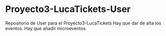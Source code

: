# Proyecto3-LucaTickets-User
Repositorio de User para el Proyecto3-LucaTickets Hay que dar de alta los eventos. Hay que añadir microeventos.
